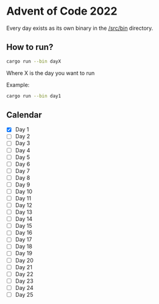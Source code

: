 # Advent of Code 2022

Every day exists as its own binary in the [/src/bin](src/bin/) directory.

## How to run?

```bash
cargo run --bin dayX
```

Where X is the day you want to run

Example:
```bash
cargo run --bin day1
```

## Calendar

- [x] Day 1
- [ ] Day 2
- [ ] Day 3
- [ ] Day 4
- [ ] Day 5
- [ ] Day 6
- [ ] Day 7
- [ ] Day 8
- [ ] Day 9
- [ ] Day 10
- [ ] Day 11
- [ ] Day 12
- [ ] Day 13
- [ ] Day 14
- [ ] Day 15
- [ ] Day 16
- [ ] Day 17
- [ ] Day 18
- [ ] Day 19
- [ ] Day 20
- [ ] Day 21
- [ ] Day 22
- [ ] Day 23
- [ ] Day 24
- [ ] Day 25
